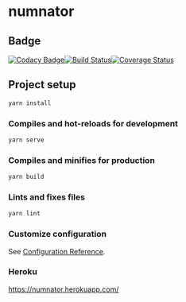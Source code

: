 # numnator

## Badge
[![Codacy Badge](https://app.codacy.com/project/badge/Grade/cd8116180c36481097c8fb97c31e927e)](https://www.codacy.com/gh/ishi720/numnator/dashboard?utm_source=github.com&amp;utm_medium=referral&amp;utm_content=ishi720/numnator&amp;utm_campaign=Badge_Grade)[![Build Status](https://www.travis-ci.com/ishi720/numnator.svg?branch=master)](https://www.travis-ci.com/ishi720/numnator)[![Coverage Status](https://coveralls.io/repos/github/ishi720/numnator/badge.svg?branch=master)](https://coveralls.io/github/ishi720/numnator?branch=master)


## Project setup
```bash
yarn install
```

### Compiles and hot-reloads for development
```bash
yarn serve
```

### Compiles and minifies for production
```bash
yarn build
```

### Lints and fixes files
```bash
yarn lint
```

### Customize configuration
See [Configuration Reference](https://cli.vuejs.org/config/).


### Heroku
https://numnator.herokuapp.com/
